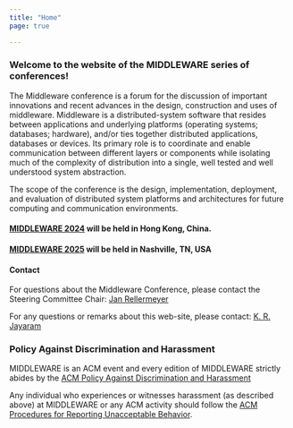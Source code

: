 ```yaml
---
title: "Home"
page: true

---
```


### Welcome to the website of the MIDDLEWARE series of conferences!

The Middleware conference is a forum for the discussion of important innovations and recent advances in the design, construction and uses of middleware. Middleware is a distributed-system software that resides between applications and underlying platforms (operating systems; databases; hardware), and/or ties together distributed applications, databases or devices. Its primary role is to coordinate and enable communication between different layers or components while isolating much of the complexity of distribution into a single, well tested and well understood system abstraction.

The scope of the conference is the design, implementation, deployment, and evaluation of distributed system platforms and architectures for future computing and communication environments. 

#### [MIDDLEWARE 2024](https://2024.middleware-conf.org) will be held in Hong Kong, China.

#### [MIDDLEWARE 2025](https://middleware-conf.github.io/2025) will be held in Nashville, TN, USA


#### Contact

For questions about the Middleware Conference, please contact the Steering Committee Chair: [Jan Rellermeyer](https://www.ise.uni-hannover.de/en/translate-to-english-fachgebiet-verlaessliche-und-skalierbare-softwaresysteme/translate-to-english-team/jan-s-rellermeyer)

For any questions or remarks about this web-site, please contact: [K. R. Jayaram](http://www.jayaramkr.com)

### Policy Against Discrimination and Harassment

MIDDLEWARE is an ACM event and every edition of MIDDLEWARE strictly abides by the [ACM Policy Against Discrimination and Harassment](https://www.acm.org/special-interest-groups/volunteer-resources/officers-manual/policy-against-discrimination-and-harassment)

Any individual who experiences or witnesses harassment (as described above) at MIDDLEWARE or any ACM activity should follow the [ACM Procedures for Reporting Unacceptable Behavior](https://www.acm.org/about-acm/reporting-unacceptable-behavior). 


